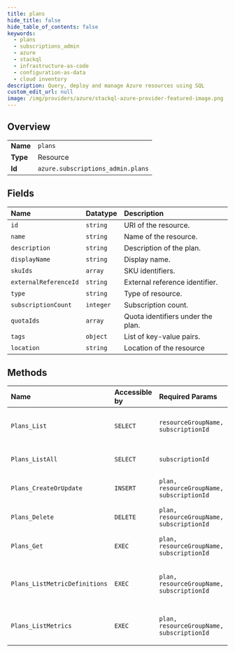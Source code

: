 ```yaml
---
title: plans
hide_title: false
hide_table_of_contents: false
keywords:
  - plans
  - subscriptions_admin
  - azure    
  - stackql
  - infrastructure-as-code
  - configuration-as-data
  - cloud inventory
description: Query, deploy and manage Azure resources using SQL
custom_edit_url: null
image: /img/providers/azure/stackql-azure-provider-featured-image.png
---
```

  
    

## Overview
<table><tbody>
<tr><td><b>Name</b></td><td><code>plans</code></td></tr>
<tr><td><b>Type</b></td><td>Resource</td></tr>
<tr><td><b>Id</b></td><td><code>azure.subscriptions_admin.plans</code></td></tr>
</tbody></table>

## Fields
| Name | Datatype | Description |
|:-----|:---------|:------------|
| `id` | `string` | URI of the resource. |
| `name` | `string` | Name of the resource. |
| `description` | `string` | Description of the plan. |
| `displayName` | `string` | Display name. |
| `skuIds` | `array` | SKU identifiers. |
| `externalReferenceId` | `string` | External reference identifier. |
| `type` | `string` | Type of resource. |
| `subscriptionCount` | `integer` | Subscription count. |
| `quotaIds` | `array` | Quota identifiers under the plan. |
| `tags` | `object` | List of key-value pairs. |
| `location` | `string` | Location of the resource |
## Methods
| Name | Accessible by | Required Params | Description |
|:-----|:--------------|:----------------|:------------|
| `Plans_List` | `SELECT` | `resourceGroupName, subscriptionId` | Get the list of plans under a resource group. |
| `Plans_ListAll` | `SELECT` | `subscriptionId` | List all plans across all subscriptions. |
| `Plans_CreateOrUpdate` | `INSERT` | `plan, resourceGroupName, subscriptionId` | Create or update the plan. |
| `Plans_Delete` | `DELETE` | `plan, resourceGroupName, subscriptionId` | Delete the specified plan. |
| `Plans_Get` | `EXEC` | `plan, resourceGroupName, subscriptionId` | Get the specified plan. |
| `Plans_ListMetricDefinitions` | `EXEC` | `plan, resourceGroupName, subscriptionId` | Get the metric definitions of the specified plan. |
| `Plans_ListMetrics` | `EXEC` | `plan, resourceGroupName, subscriptionId` | Get the metrics of the specified plan. |
